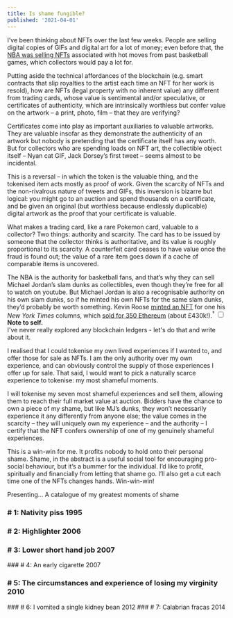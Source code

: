 ```yaml
---
title: Is shame fungible?
published: '2021-04-01'
---
```


I’ve been thinking about NFTs over the last few weeks. People are selling digital copies of GIFs and digital art for a lot of money; even before that, the [NBA was selling NFTs](https://nbatopshot.com/) associated with hot moves from past basketball games, which collectors would pay a lot for.

Putting aside the technical affordances of the blockchain (e.g. smart contracts that slip royalties to the artist each time an NFT for her work is resold), how are NFTs (legal property with no inherent value) any different from trading cards, whose value is sentimental and/or speculative, or certificates of authenticity, which are intrinsically worthless but confer value on the artwork – a print, photo, film – that they are verifying?

Certificates come into play as important auxiliaries to valuable artworks. They are valuable insofar as they demonstrate the authenticity of an artwork but nobody is pretending that the certificate itself has any worth. But for collectors who are spending loads on NFT art, the collectible object itself – Nyan cat GIF, Jack Dorsey’s first tweet – seems almost to be incidental.

This is a reversal – in which the token is the valuable thing, and the tokenised item acts mostly as proof of work. Given the scarcity of NFTs and the non-rivalrous nature of tweets and GIFs, this inversion is bizarre but logical: you might go to an auction and spend thousands on a certificate, and be given an original (but worthless because endlessly duplicable) digital artwork as the proof that your certificate is valuable.

What makes a trading card, like a rare Pokemon card, valuable to a collector? Two things: authority and scarcity. The card has to be issued by someone that the collector thinks is authoritative, and its value is roughly proportional to its scarcity. A counterfeit card ceases to have value once the fraud is found out; the value of a rare item goes down if a cache of comparable items is uncovered.

The NBA is the authority for basketball fans, and that’s why they can sell Michael Jordan’s slam dunks as collectibles, even though they’re free for all to watch on youtube. But Michael Jordan is also a recognisable authority on his own slam dunks, so if he minted his own NFTs for the same slam dunks, they’d probably be worth something. Kevin Roose [minted an NFT](https://www.nytimes.com/2021/03/24/technology/nft-column-blockchain.html) for one his *New York Times* columns, which [sold for 350 Ethereum](https://foundation.app/kevinroose/the-new-york-times-x-nft-13129) (about £430k!).<label for="note to self" class="margin-toggle"><sup>&#8224;</sup></label>
<input type="checkbox"
       id="note to self"
       class="margin-toggle"/>
<span class="marginnote">
    <strong>Note to self.</strong><br>I've never really explored any blockchain ledgers - let's do that and write about it.
</span>

I realised that I could tokenise my own lived experiences if I wanted to, and offer those for sale as NFTs. I am the only authority over my own experience, and can obviously control the supply of those experiences I offer up for sale. That said, I would want to pick a naturally scarce experience to tokenise: my most shameful moments.

I will tokenise my seven most shameful experiences and sell them, allowing them to reach their full market value at auction. Bidders have the chance to own a piece of my shame, but like MJ’s dunks, they won’t necessarily experience it any differently from anyone else; the value comes in the scarcity – they will uniquely own my experience – and the authority – I certify that the NFT confers ownership of one of my genuinely shameful experiences.

This is a win-win for me. It profits nobody to hold onto their personal shame. Shame, in the abstract is a useful social tool for encouraging pro-social behaviour, but it’s a bummer for the individual. I’d like to profit, spiritually and financially from letting that shame go. I’ll also get a cut each time one of the NFTs changes hands. Win-win-win!

Presenting…
A catalogue of my greatest moments of shame

### # 1: Nativity piss 1995
### # 2: Highlighter 2006
<h3># 3: <span class="blackedout">Lower short hand job 2007</span></h3>
### # 4: An early cigarette 2007
<h3># 5: <span class="blackedout">The circumstances and experience of losing my virginity 2010</span></h3>
### # 6: I vomited a single kidney bean 2012 
### # 7: Calabrian fracas 2014